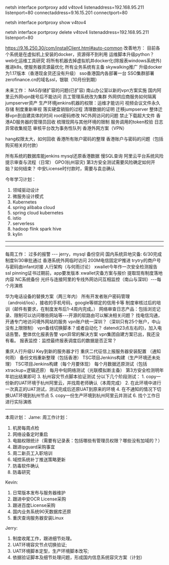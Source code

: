 netsh interface portproxy add v4tov4 listenaddress=192.168.95.211 listenport=80 connectaddress=9.16.15.201 connectport=80

netsh interface portproxy show v4tov4

netsh interface portproxy delete v4tov4 listenaddress=192.168.95.211 listenport=80

https://9.16.250.30/com/installClient.html#auto-common
改善地方：
目前各个系统是在虚拟机上安装的docker，资源得不到利用
运维脚本升级python？
web化运维工具研究
将所有机器去掉虚拟机并docker化(除报表windows系统外)
推进k8s, 使服务器资源最优化
所有业务系统有主备
skywalking推广
升级docker为1.17版本（香港现金货还没有升级）
sso香港国内各部署一台
SSO集群部署
zerofinance.cn的域名ssl，银联（10月份到期）

未来工作：
NAS存储扩容的问题(已扩容)
南山办公室以新的vpn方案实施
国内阿里云外网vpn拨号后不能访问
员工管理系统改为集群
外网供应商服务如何隔离
jumpserver资产
生产环境jenkins机器的权限：运维才能访问
视频会议文件永久存储
制度重新审视
落实硬盘销毁的过程
清理数据的证明
迁移jumpserver
整体迁移vpn到自建具体的时间
root密码修改
NC外网访问的问题
禁止下载超大文件
香港AD服务器的管理员回收
梳理现网与其他环境的限制
服务调用的token校验
日志异常收集规范
审核平台改为事务性队列
香港外网方案（VPN）

hang权限太大，如何回收
香港所有账户密码的整理
香港账户与密码的问题（包括购买相关的付款）

所有系统的数据库能jenkins mysql还原香港数据
慢SQL查询
阿里云平台系统风险提示审查与流程（日常）
GPO(杭州容灾)
第3方安全测试需要风险确定如何开始？如何结束？
中安License时付款时，需要与袁总确认

今年学习计划：
1. 领域驱动设计
2. 微服务设计模式
3. Kubernetes
4. spring alibaba cloud
5. spring cloud kubernetes
6. istio
7. serverless
8. hadoop flink spark hive
9. kylin
-------------------------------------------------

-------------------------------------------------
每周工作：
过多的报警 --- jerry，mysql 备份空间
国内系统异地灾备: 6/30完成
制度9/30审批通过
香港系统外网临时访问
200M电信固定IP推进
trytry的商户号与密码由infant对接
人行架构（与何雨讨论）
xwallet今年作一次安全检测报告
ssl pinning证书过期前，app要发版本
xwallet灾备方案与报价
提取现有制度落地内容
NC系统备份
光纤与连接阿里的专线外网访问互相监控（南山与深圳）---每个月演练

华为电话设备的替换方案（两三年内）
所有开发者账户密码管理（android/ios），接收的手机号码，google等绑定的信用卡等
制度审核过后的培训（邮件有要求，在制度发布后1-4周内完成。）
网络审查日志产品：包括浏览记录、限制可以访问哪些网站等---开源的软路由可以解决相关问题？
找电信沟通，开通专门地访问境外网站的服务
vpn账户统一深圳？（深圳只有25个账户，中山没有上限限制）
vpn备线切换脚本？或者自动化？
datend(23点左右的)，加入电话告警。整体优化报表告警
vpn异常的解决方案
vpn集团自建方案已出，我还没有看。
报表监控：监控最终报表调度后的数据是否正常？

重庆人行升级U Key到新的服务器才行
重庆二代征信上报服务器安装配置 （通知何雨）
备份文档重新整理（包括香港）
TSC项目Jenkins构建（生产环境还未处理）
TSC项目Jenkins构建（每个月要体现）
每个月数据还原测试（包括xtrackup+逻辑还原）
每月中旬网络测试（光联模拟断主备）
第3方安全检测明年年初出结果即可
3. 杭州容灾节点脚本验证测试
    分以下几个阶段测试：
    1. copy一份新的UAT环境于杭州阿里云，并找周老师确认（本周完成）
    2. 在此环境中进行一次真正的UAT测试，测试完成后还原UAT到原来的环境
    4. 在不通知的情况下切换UAT环境到杭州节点
    5. copy一份生产环境到杭州阿里云并测试
    6. 找个工作日进行实际演练
    
------------------------------------
本周计划：
Jame:
周工作计划：
1. 机房每周点检
2. 网络设备定时重启
3. 电脑权限统计（需要有记录表：包括哪些有管理员权限？哪些没有加域的？）                
4. 跟进ipguard采购事宜
5. 周二新员工入职培训
6. 域控系统补丁推送策略更新
8. 防毒软件确认
9. 防毒研究



Kevin:
1. 日常版本发布与服务器维护
2. 跟进中安OCR License采购
3. 跟进百度License采购
4. 国内业务系统90天数据库还原
5. 重庆查询服务器安装Linux

Jerry:
1. 制度收尾工作，跟进细节处理。
2. UAT环境容灾节点切换验证;
3. UAT环境脚本定型，生产环境脚本改写;
4. 依据验证脚本及细节处理问题，形成国内信息系统容灾方案（计划）
